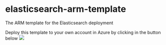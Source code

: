 # elasticsearch-arm-template
The ARM template for the Elasticsearch deployment

Deploy this template to your own account in Azure by clicking in the button below
<a href="https://portal.azure.com/#create/Microsoft.Template/uri/https%3A%2F%2Fraw.githubusercontent.com%2Fvcx%2Felasticsearch-arm-template%2Fmaster%2Fazuredeploy.json" target="_blank">
    <img src="http://azuredeploy.net/deploybutton.png"/>
</a>
